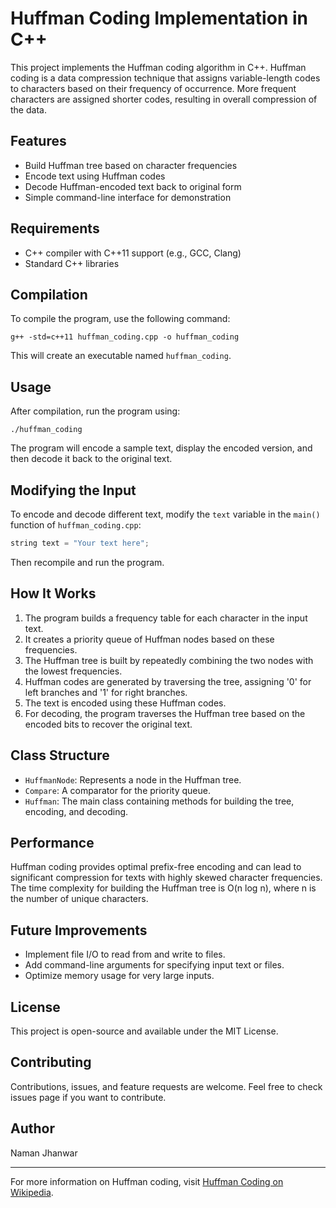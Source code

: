 # Huffman Coding Implementation in C++

This project implements the Huffman coding algorithm in C++. Huffman coding is a data compression technique that assigns variable-length codes to characters based on their frequency of occurrence. More frequent characters are assigned shorter codes, resulting in overall compression of the data.

## Features

- Build Huffman tree based on character frequencies
- Encode text using Huffman codes
- Decode Huffman-encoded text back to original form
- Simple command-line interface for demonstration

## Requirements

- C++ compiler with C++11 support (e.g., GCC, Clang)
- Standard C++ libraries

## Compilation

To compile the program, use the following command:

```
g++ -std=c++11 huffman_coding.cpp -o huffman_coding
```

This will create an executable named `huffman_coding`.

## Usage

After compilation, run the program using:

```
./huffman_coding
```

The program will encode a sample text, display the encoded version, and then decode it back to the original text.

## Modifying the Input

To encode and decode different text, modify the `text` variable in the `main()` function of `huffman_coding.cpp`:

```cpp
string text = "Your text here";
```

Then recompile and run the program.

## How It Works

1. The program builds a frequency table for each character in the input text.
2. It creates a priority queue of Huffman nodes based on these frequencies.
3. The Huffman tree is built by repeatedly combining the two nodes with the lowest frequencies.
4. Huffman codes are generated by traversing the tree, assigning '0' for left branches and '1' for right branches.
5. The text is encoded using these Huffman codes.
6. For decoding, the program traverses the Huffman tree based on the encoded bits to recover the original text.

## Class Structure

- `HuffmanNode`: Represents a node in the Huffman tree.
- `Compare`: A comparator for the priority queue.
- `Huffman`: The main class containing methods for building the tree, encoding, and decoding.

## Performance

Huffman coding provides optimal prefix-free encoding and can lead to significant compression for texts with highly skewed character frequencies. The time complexity for building the Huffman tree is O(n log n), where n is the number of unique characters.

## Future Improvements

- Implement file I/O to read from and write to files.
- Add command-line arguments for specifying input text or files.
- Optimize memory usage for very large inputs.

## License

This project is open-source and available under the MIT License.

## Contributing

Contributions, issues, and feature requests are welcome. Feel free to check issues page if you want to contribute.

## Author

Naman Jhanwar

---

For more information on Huffman coding, visit [Huffman Coding on Wikipedia](https://en.wikipedia.org/wiki/Huffman_coding).
```



